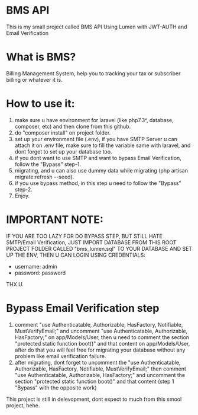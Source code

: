 # BMS API
This is my small project called BMS API Using Lumen with JWT-AUTH and Email Verification

# What is BMS? 
Billing Management System, help you to tracking your tax or subscriber billing or whatever it is.

# How to use it:
1. make sure u have environment for laravel (like php7.3^, database, composer, etc) and then clone from this github.
2. do "composer install" on project folder.
3. set up your environment file (.env), if you have SMTP Server u can attach it on .env file, make sure to fill the variable same with laravel, and dont forget to set up your database too.
4. if you dont want to use SMTP and want to bypass Email Verification, follow the "Bypass" step-1.
5. migrating, and u can also use dummy data while migrating (php artisan migrate:refresh --seed).
6. if you use bypass method, in this step u need to follow the "Bypass" step-2.
7. Enjoy.

# IMPORTANT NOTE:
IF YOU ARE TOO LAZY FOR DO BYPASS STEP, BUT STILL HATE SMTP/Email Verification, JUST IMPORT DATABASE FROM THIS ROOT PROJECT FOLDER CALLED "bms_lumen.sql" TO YOUR DATABASE AND SET UP THE ENV, THEN U CAN LOGIN USING CREDENTIALS:

- username: admin
- password: password

THX U.

# Bypass Email Verification step
1. comment "use Authenticatable, Authorizable, HasFactory, Notifiable, MustVerifyEmail;" and uncomment "use Authenticatable, Authorizable, HasFactory;" on app/Models/User, then u need to comment the section "protected static function boot()" and that content on app/Models/User, after do that you will feel free for migrating your database without any problem like email verification failure.
2. after migrating, dont forget to uncomment the "use Authenticatable, Authorizable, HasFactory, Notifiable, MustVerifyEmail;" then comment "use Authenticatable, Authorizable, HasFactory;" and uncomment the section "protected static function boot()" and that content (step 1 "Bypass" with the opposite work)


This project is still in delevopment, dont expect to much from this smool project, hehe.
